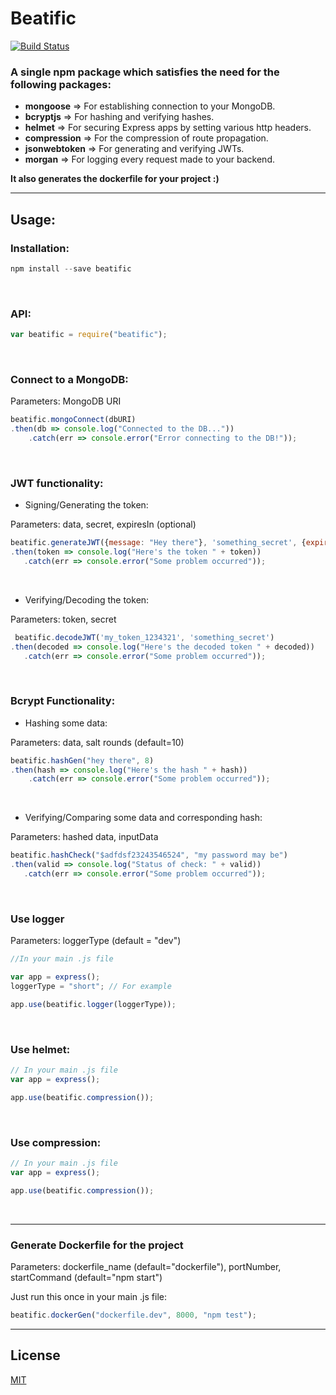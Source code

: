 # Beatific

[![Build Status](https://travis-ci.com/yashvardhan-kukreja/npm-beatific.svg?token=xkGWiw62FsqB4JqveXu3&branch=master)](https://travis-ci.com/yashvardhan-kukreja/npm-beatific)

### A single npm package which satisfies the need for the following packages:

 - **mongoose** => For establishing connection to your MongoDB.
 - **bcryptjs** => For hashing and verifying hashes.
 - **helmet** => For securing Express apps by setting various http headers.
 - **compression** => For the compression of route propagation.
 - **jsonwebtoken** => For generating and verifying JWTs.
 - **morgan** => For logging every request made to your backend.

 **It also generates the dockerfile for your project :)**

 -------------
 ## Usage:

### Installation:

```js
npm install --save beatific
```
<br>


### API:

```js
var beatific = require("beatific");
```
<br>


### Connect to a MongoDB:
Parameters: MongoDB URI

```js
beatific.mongoConnect(dbURI)
.then(db => console.log("Connected to the DB..."))
    .catch(err => console.error("Error connecting to the DB!"));
```
<br>


### JWT functionality:

 - Signing/Generating the token:

 Parameters: data, secret, expiresIn (optional)

 ```js
 beatific.generateJWT({message: "Hey there"}, 'something_secret', {expiresIn: '4d'})
 .then(token => console.log("Here's the token " + token))
    .catch(err => console.error("Some problem occurred"));
 ```
<br>

 - Verifying/Decoding the token:

 Parameters: token, secret

 ```js
  beatific.decodeJWT('my_token_1234321', 'something_secret')
 .then(decoded => console.log("Here's the decoded token " + decoded))
    .catch(err => console.error("Some problem occurred"));
 ```
 <br>

### Bcrypt Functionality:

 - Hashing some data:

Parameters: data, salt rounds (default=10)

```js
beatific.hashGen("hey there", 8)
.then(hash => console.log("Here's the hash " + hash))
    .catch(err => console.error("Some problem occurred"));
```
<br>

 - Verifying/Comparing some data and corresponding hash:

 Parameters: hashed data, inputData

 ```js
 beatific.hashCheck("$adfdsf23243546524", "my password may be")
 .then(valid => console.log("Status of check: " + valid))
    .catch(err => console.error("Some problem occurred"));
 ```
 <br>

### Use logger
Parameters: loggerType (default = "dev")

```js
//In your main .js file

var app = express();
loggerType = "short"; // For example

app.use(beatific.logger(loggerType));
```
<br>


### Use helmet:

```js
// In your main .js file
var app = express();

app.use(beatific.compression());
```
<br>


### Use compression:

```js
// In your main .js file
var app = express();

app.use(beatific.compression());
```
<br>

----------

### Generate Dockerfile for the project

Parameters: dockerfile_name (default="dockerfile"), portNumber, startCommand (default="npm start")

Just run this once in your main .js file:

```js
beatific.dockerGen("dockerfile.dev", 8000, "npm test");
```


------

## License
[MIT](./LICENSE)

